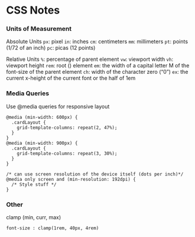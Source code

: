 # CSS Notes

### Units of Measurement

Absolute Units
`px`: pixel
`in`: inches
`cm`: centimeters
`mm`: millimeters
`pt`: points (1/72 of an inch)
`pc`: picas (12 points)

Relative Units
`%`: percentage of parent element
`vw`: viewport width
`vh`: viewport height
`rem`: root (<html>) element
`em`: the width of a capital letter M of the font-size of the parent element
`ch`: width of the character zero (“0”)
`ex`: the current x-height of the current font or the half of 1em

### Media Queries

Use @media queries for responsive layout

```
@media (min-width: 600px) {
  .cardLayout {
    grid-template-columns: repeat(2, 47%);
  }
}
@media (min-width: 900px) {
  .cardLayout {
    grid-template-columns: repeat(3, 30%);
  }
}

/* can use screen resolution of the device itself (dots per inch)*/
@media only screen and (min-resolution: 192dpi) {
  /* Style stuff */
}
```

### Other

clamp (min, curr, max)

```
font-size : clamp(1rem, 40px, 4rem)
```

